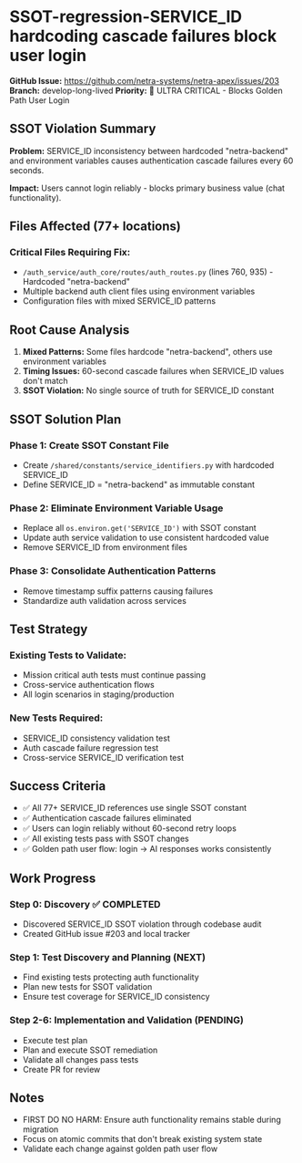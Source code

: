 # SSOT-regression-SERVICE_ID hardcoding cascade failures block user login

**GitHub Issue:** https://github.com/netra-systems/netra-apex/issues/203
**Branch:** develop-long-lived
**Priority:** 🚨 ULTRA CRITICAL - Blocks Golden Path User Login

## SSOT Violation Summary

**Problem:** SERVICE_ID inconsistency between hardcoded "netra-backend" and environment variables causes authentication cascade failures every 60 seconds.

**Impact:** Users cannot login reliably - blocks primary business value (chat functionality).

## Files Affected (77+ locations)

### Critical Files Requiring Fix:
- `/auth_service/auth_core/routes/auth_routes.py` (lines 760, 935) - Hardcoded "netra-backend"
- Multiple backend auth client files using environment variables
- Configuration files with mixed SERVICE_ID patterns

## Root Cause Analysis

1. **Mixed Patterns:** Some files hardcode "netra-backend", others use environment variables
2. **Timing Issues:** 60-second cascade failures when SERVICE_ID values don't match
3. **SSOT Violation:** No single source of truth for SERVICE_ID constant

## SSOT Solution Plan

### Phase 1: Create SSOT Constant File
- Create `/shared/constants/service_identifiers.py` with hardcoded SERVICE_ID
- Define SERVICE_ID = "netra-backend" as immutable constant

### Phase 2: Eliminate Environment Variable Usage  
- Replace all `os.environ.get('SERVICE_ID')` with SSOT constant
- Update auth service validation to use consistent hardcoded value
- Remove SERVICE_ID from environment files

### Phase 3: Consolidate Authentication Patterns
- Remove timestamp suffix patterns causing failures
- Standardize auth validation across services

## Test Strategy

### Existing Tests to Validate:
- Mission critical auth tests must continue passing
- Cross-service authentication flows
- All login scenarios in staging/production

### New Tests Required:
- SERVICE_ID consistency validation test
- Auth cascade failure regression test  
- Cross-service SERVICE_ID verification test

## Success Criteria

- ✅ All 77+ SERVICE_ID references use single SSOT constant
- ✅ Authentication cascade failures eliminated
- ✅ Users can login reliably without 60-second retry loops
- ✅ All existing tests pass with SSOT changes
- ✅ Golden path user flow: login → AI responses works consistently

## Work Progress

### Step 0: Discovery ✅ COMPLETED
- Discovered SERVICE_ID SSOT violation through codebase audit
- Created GitHub issue #203 and local tracker

### Step 1: Test Discovery and Planning (NEXT)
- Find existing tests protecting auth functionality
- Plan new tests for SSOT validation
- Ensure test coverage for SERVICE_ID consistency

### Step 2-6: Implementation and Validation (PENDING)
- Execute test plan
- Plan and execute SSOT remediation
- Validate all changes pass tests
- Create PR for review

## Notes

- FIRST DO NO HARM: Ensure auth functionality remains stable during migration
- Focus on atomic commits that don't break existing system state
- Validate each change against golden path user flow